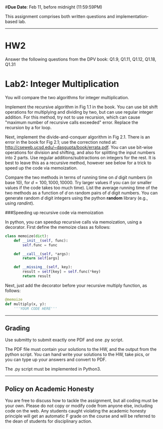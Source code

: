 <!--
.. title: HW2
.. slug: algo_hw2
.. date: 2021-02-05 21:20:01 UTC-04:00
.. tags: 
.. category: 
.. link: 
.. description: 
.. has_math: True
.. type: text
-->

#**Due Date**: Feb 11, before midnight (11:59:59PM)

This assignment comprises both written questions and
implementation-based lab.

---

# HW2

Answer the following questions from the DPV book: 
Q1.9, Q1.11, Q1.12, Q1.18, Q1.31


# Lab2: Integer Multiplication


You will compare the two algorithms for integer multiplication. 

Implement the recursive algorithm in Fig 1.1 in the book. You can use bit shift
operations for multiplying and dividing by two, but can use regular
integer addition.
For this method, try not to use recursion, which can cause
"maximum number of recursive calls exceeded" error. Replace the
recursion by a for loop. 

Next, implement the divide-and-conquer algorithm in Fig 2.1. 
There is an error in the book for Fig 2.1; use the correction noted at:
<http://cseweb.ucsd.edu/~dasgupta/book/errata.pdf>. 
You can use
bit-wise operations for division and shifting, and also for
splitting the input numbers into 2 parts. Use regular
additions/subtractions on integers for the rest. It is best to leave
this as a recursive method, however see below for a trick to speed up
the code via memoization.

Compare the two methods in terms of running time on $d$ digit numbers
(in base 10), for $d=100, 1000, 10000$. Try larger values if you can (or
smaller values if the code takes too much time). List the average running time of
the two methods as a function of $d$ on random pairs of $d$ digit
numbers. You can generate random $d$ digit integers using the python
**random** library (e.g., using *randint*).

###Speeding up recursive code via memoization

In python, you can speedup recursive calls via memoization, using a
decorator. First define the memoize class as follows:

```python
class memoize(dict):
    def __init__(self, func):
        self.func = func

    def __call__(self, *args):
        return self[args]

    def __missing__(self, key):
        result = self[key] = self.func(*key)
        return result
```

Next, just add the decorator before your recursive multiply function, as
follows:
```python
@memoize
def multiply(x, y):
    '''YOUR CODE HERE'''
```


---

## Grading

Use submitty to submit exactly one PDF and one .py script.

The PDF file must contain your solutions to the HW, and the output from
the python script. You can hand write your solutions to the HW, take
pics, or you can type up your answers and convert to PDF.

The .py script must be implemented in Python3. 

---

## Policy on Academic Honesty

You are free to discuss how to tackle the assignment, but all coding
must be your own. Please do not copy or modify code from anyone else,
including code on the web. Any students caught violating the academic
honesty principle will get an automatic F grade on the course and will
be referred to the dean of students for disciplinary action.

